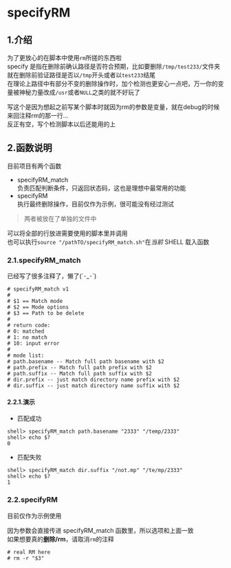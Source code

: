# specifyRM

## 1.介绍

为了更放心的在脚本中使用`rm`所搓的东西啦\
specify 是指在删除前确认路径是否符合预期，比如要删除`/tmp/test233/`文件夹就在删除前验证路径是否以`/tmp`开头或者以`test233`结尾\
在理论上路径中有部分不变的删除操作时，加个检测也更安心一点吧，万一你的变量被神秘力量改成`/usr`或者`NULL`之类的就不好玩了

写这个是因为想起之前写某个脚本时就因为rm的参数是变量，就在debug的时候来回注释rm的那一行...\
反正有空，写个检测脚本以后还能用的上

## 2.函数说明

目前项目有两个函数

- specifyRM_match\
  负责匹配判断条件，只返回状态码，这也是理想中最常用的功能
- specifyRM\
  执行最终删除操作，目前仅作为示例，很可能没有经过测试

> 两者被放在了单独的文件中

可以将全部的行放进需要使用的脚本里并调用\
也可以执行`source "/pathTO/specifyRM_match.sh"`在*当前* SHELL 载入函数

### 2.1.specifyRM_match

已经写了很多注释了，懒了(´･_･`)

```shell
# specifyRM_match v1
# 
# $1 == Match mode
# $2 == Mode options
# $3 == Path to be delete
# 
# return code:
# 0: matched
# 1: no match
# 10: input error
# 
# mode list:
# path.basename -- Match full path basename with $2
# path.prefix -- Match full path prefix with $2
# path.suffix -- Match full path suffix with $2
# dir.prefix -- just match directory name prefix with $2
# dir.suffix -- just match directory name suffix with $2
```

#### 2.2.1.演示

- 匹配成功

```text
shell> specifyRM_match path.basename "2333" "/temp/2333"
shell> echo $?
0
```

- 匹配失败

```text
shell> specifyRM_match dir.suffix "/not.mp" "/te/mp/2333"
shell> echo $?
1
```

### 2.2.specifyRM

目前仅作为示例使用

因为参数会直接传进 specifyRM_match 函数里，所以选项和上面一致\
如果想要真的**删除/rm**，请取消`rm`的注释

```shell
# real RM here
# rm -r "$3"
```
